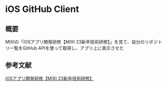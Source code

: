# iOS GitHub Client
## 概要
MIXIの「iOSアプリ開発研修【MIXI 23新卒技術研修】」を見て、自分のリポジトリ一覧をGitHub APIを使って取得し、アプリ上に表示させた

## 参考文献
[iOSアプリ開発研修【MIXI 23新卒技術研修】](https://www.youtube.com/watch?v=1LosdPDlwiA)
